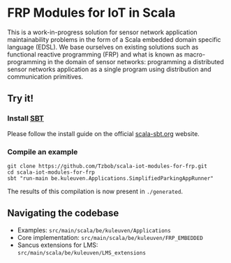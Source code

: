 # FRP Modules for IoT in Scala

This is a work-in-progress solution for sensor network application
maintainability problems in the form of a Scala embedded domain specific
language (EDSL). We base ourselves on existing solutions such as functional
reactive programming (FRP) and what is known as macro-programming in the domain
of sensor networks: programming a distributed sensor networks application as a
single program using distribution and communication primitives.

## Try it!

### Install [SBT](http://www.scala-sbt.org/)

Please follow the install guide on the official [scala-sbt.org](http://www.scala-sbt.org/release/docs/Getting-Started/Setup.html#installing-sbt) website.

### Compile an example

    git clone https://github.com/Tzbob/scala-iot-modules-for-frp.git
    cd scala-iot-modules-for-frp
    sbt "run-main be.kuleuven.Applications.SimplifiedParkingAppRunner"

The results of this compilation is now present in ```./generated```.
    

## Navigating the codebase

- Examples: ```src/main/scala/be/kuleuven/Applications```
- Core implementation: ```src/main/scala/be/kuleuven/FRP_EMBEDDED```
- Sancus extensions for LMS: ```src/main/scala/be/kuleuven/LMS_extensions```
